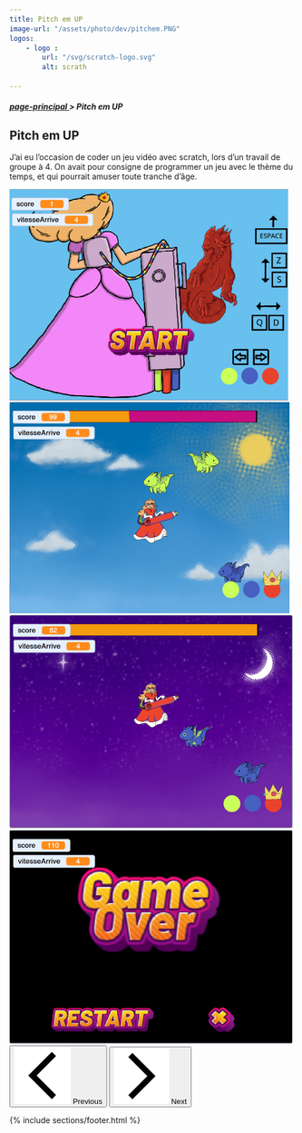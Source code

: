 ```yaml
---
title: Pitch em UP
image-url: "/assets/photo/dev/pitchem.PNG"
logos: 
    - logo : 
        url: "/svg/scratch-logo.svg"
        alt: scrath

---
```

<section class="file-ariane">
    <h5><a href="./../index.html">page-principal </a>> Pitch em UP</h5>
</section>




<section class = "section-photo">
    <h1>Pitch em UP</h1>
    <div class="under-motion"></div>
    <p>J’ai eu l’occasion de coder un jeu vidéo avec scratch, lors d’un travail de groupe à 4. On avait pour consigne de programmer un jeu avec le thème du temps, et qui pourrait amuser toute tranche d’âge.<p>


<section class="pitchSlider">
  <div id="carouselExample" class="carousel slide">
    <div class="carousel-inner">
      <div class="carousel-item active ">
        <div class="imgContainer">
          <img src="/assets/photo/dev/pitch'em up 1.png" class="img-pitch" alt="">
        </div>
      </div>
      <div class="carousel-item">
        <div class="imgContainer">
          <img src="/assets/photo/dev/3 3334.png" class="img-pitch" alt="" >
        </div>
      </div>
      <div class="carousel-item">
        <div class="imgContainer">
          <img src="/assets/photo/dev/2 224.png" class="img-pitch" alt="">
        </div>
      </div>
      <div class="carousel-item">
        <div class="imgContainer">
          <img src="/assets/photo/dev/4 1.png" class="img-pitch" alt="">
        </div>
      </div>
    </div>
    <button class="carousel-control-prev" type="button" data-bs-target="#carouselExample" data-bs-slide="prev">
      <img src="/assets/arrow/back.svg" alt="">
      <span class="visually-hidden">Previous</span>
    </button>
    <button class="carousel-control-next" type="button" data-bs-target="#carouselExample" data-bs-slide="next">
      <img src="/assets/arrow/next.svg" alt="">
      <span class="visually-hidden">Next</span>
    </button>
  </div>
</section>

{% include sections/footer.html %}
